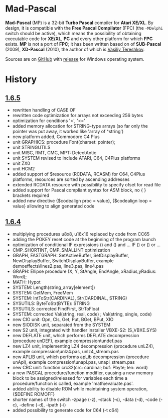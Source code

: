 # Mad-Pascal

**Mad-Pascal** (MP) is a 32-bit **Turbo Pascal** compiler for **Atari XE/XL**. By design, it is compatible with the **Free Pascal Compilator** (FPC) (the `-MDelphi` switch should be active), which means the possibility of obtaining executable code for **XE/XL**, **PC** and every other platform for which **FPC** exists. **MP** is not a port of **FPC**; it has been written based on of **SUB-Pascal** (2009), **XD-Pascal** (2010), the author of which is [Vasiliy Tereshkov](mailto:vtereshkov@mail.ru).

Sources are on [GitHub](https://github.com/tebe6502/Mad-Pascal) with [release](https://github.com/tebe6502/Mad-Pascal/releases) for Windows operating system.

# History

## [1.6.5](https://github.com/tebe6502/Mad-Pascal/releases/tag/1.6.5)
- rewritten handling of CASE OF
- rewritten code optimization for arrays not exceeding 256 bytes
- optimization for conditions '>', '<='
- added memory allocation for STRING-type arrays (so far only the pointer was put away, it worked like 'array of ^string')
- new platform added, Commodore C4 Plus
- unit GRAPHICS: procedure Font(charset: pointer);
- unit STRINGUTILS
- unit MISC, RMT, CMC, MPT: DetectAntic
- unit SYSTEM revised to include ATARI, C64, C4Plus platforms
- unit ZX0
- unit HCM2
- added support of $resource (RCDATA, RCASM) for C64, C4Plus platforms, resources are sorted by ascending addresses
- extended RCDATA resource with possibility to specify ofset for read file
- added support for Pascal compliant syntax for ASM block, no { } brackets required
- added new directive {$codealign proc = value}, {$codealign loop = value} allowing to align generated code

## [1.6.4](https://github.com/tebe6502/Mad-Pascal/releases/tag/1.6.4)
- multiplying procedures u8x8, u16x16 replaced by code from CC65
- adding the POKEY reset code at the beginning of the program launch
- optimization of conditional IF expressions () and () and ... IF () or () or ...
- CMP_SHORTINT, CMP_SMALLINT optimization
- GRAPH, FASTGRAPH: SetActiveBuffer, SetDisplayBuffer, NewDisplayBuffer, SwitchDisplayBuffer, example demoeffects\lines2.pas, line3.pas, line4.pas
- GRAPH: Ellipse procedure (X, Y, StAngle, EndAngle, xRadius,yRadius: Word);
- MATH: Hypot
- SYSTEM: Length(string_array[element])
- SYSTEM: GetMem, FreeMem
- SYSTEM: IntToStr(CARDINAL), Str(CARDINAL, STRING)
- SYSUTILS: ByteToStr(BYTE): STRING
- SYSUTILS: corrected FindFirst, StrToFloat
- SYSTEM: corrected Val(string, real, code) ; Val(string, single, code)
- new CIO unit: Opn, Cls, Get, Put, BGet, BPut, XIO
- new SIODISK unit, separated from the SYSTEM
- new S2 unit, integrated with handler installer VBXE-S2: (S_VBXE.SYS)
- new DEFLATE unit, which performs DEFLATE decompression (procedure unDEF), example compression\undef.pas
- new LZ4 unit, implementing LZ4 decompression (procedure unLZ4), example compression\unlz4.pas, unlz4_stream.pas
- new APLIB unit, which performs apLib decompression (procedure unApl), example compression\unapl.pas, unapl_stream.pas
- new CRC unit: function crc32(crc: cardinal; buf: Pbyte; len: word)
- a new PASCAL procedure/function modifier, causing a new memory block to be assigned/released for variables each time a procedure/function is called, example 'math\evaluate.pas'.
- added ability to disable ROM while maintaining system operation, {$DEFINE ROMOFF}
- shorter names of the switch -zpage (-z), -stack (-s), -data (-d), -code (-c), -define (-d), -ipath (-i)
- added possibility to generate code for C64 (-t c64)

